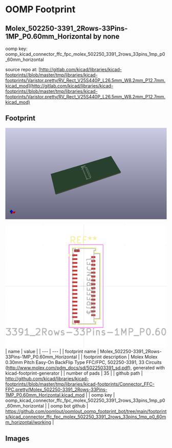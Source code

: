 # OOMP Footprint  
## Molex_502250-3391_2Rows-33Pins-1MP_P0.60mm_Horizontal  by none  
  
oomp key: oomp_kicad_connector_ffc_fpc_molex_502250_3391_2rows_33pins_1mp_p0_60mm_horizontal  
  
source repo at: [http://gitlab.com/kicad/libraries/kicad-footprints//blob/master/tmp/libraries/kicad-footprints/Varistor.pretty/RV_Rect_V25S440P_L26.5mm_W8.2mm_P12.7mm.kicad_mod](http://gitlab.com/kicad/libraries/kicad-footprints//blob/master/tmp/libraries/kicad-footprints/Varistor.pretty/RV_Rect_V25S440P_L26.5mm_W8.2mm_P12.7mm.kicad_mod)  
## Footprint  
  
[![working_kicad_pcb_3d.png](working_kicad_pcb_3d_600.png)](working_kicad_pcb_3d.png)  
  
[![working.png](working_600.png)](working.png)  
| name | value | 
| --- | --- | 
| footprint name | Molex_502250-3391_2Rows-33Pins-1MP_P0.60mm_Horizontal | 
| footprint description | Molex Molex 0.30mm Pitch Easy-On BackFlip Type FFC/FPC, 502250-3391, 33 Circuits (http://www.molex.com/pdm_docs/sd/5022503391_sd.pdf), generated with kicad-footprint-generator | 
| number of pads | 35 | 
| github path | http://github.com/kicad/libraries/kicad-footprints//blob/master/tmp/libraries/kicad-footprints/Connector_FFC-FPC.pretty/Molex_502250-3391_2Rows-33Pins-1MP_P0.60mm_Horizontal.kicad_mod | 
| oomp key | oomp_kicad_connector_ffc_fpc_molex_502250_3391_2rows_33pins_1mp_p0_60mm_horizontal | 
| oomp bot github | https://github.com/oomlout/oomlout_oomp_footprint_bot/tree/main/footprints/kicad_connector_ffc_fpc_molex_502250_3391_2rows_33pins_1mp_p0_60mm_horizontal/working | 
## Images  
